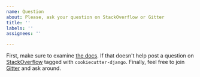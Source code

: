 ```yaml
---
name: Question
about: Please, ask your question on StackOverflow or Gitter
title: ''
labels: ''
assignees: ''

---
```


First, make sure to examine [the docs](https://cookiecutter-django.readthedocs.io/en/latest/). If that doesn't help post a question on [StackOverflow](https://stackoverflow.com/questions/tagged/cookiecutter-django) tagged with `cookiecutter-django`. Finally, feel free to join [Gitter](https://gitter.im/pydanny/cookiecutter-django) and ask around.
